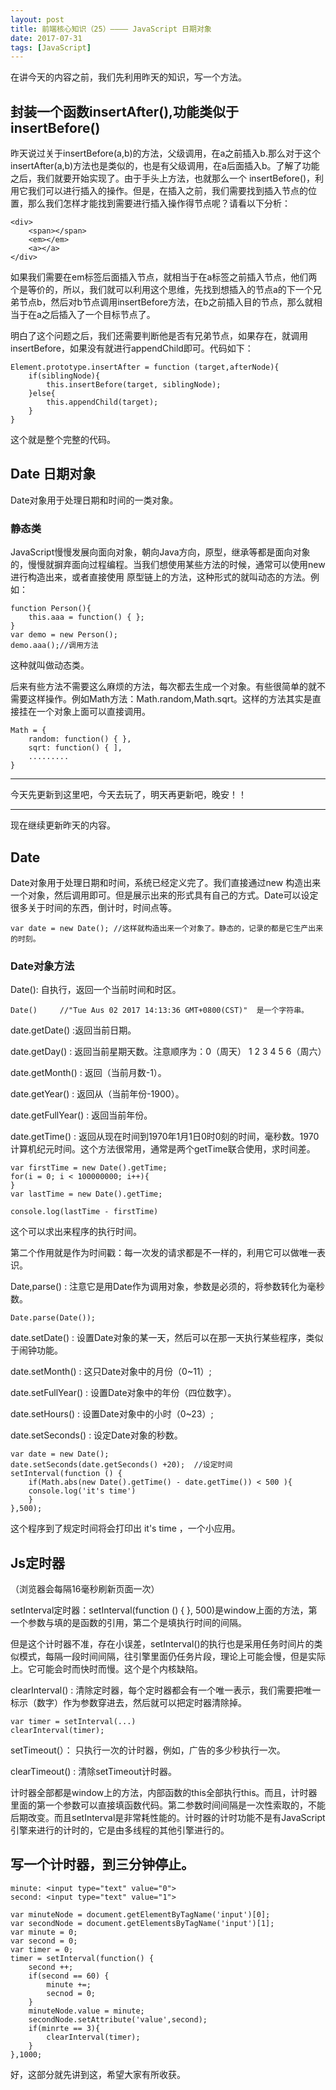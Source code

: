 ```yaml
---
layout: post
title: 前端核心知识（25）———— JavaScript 日期对象
date: 2017-07-31
tags: [JavaScript]
---
```


在讲今天的内容之前，我们先利用昨天的知识，写一个方法。

## 封装一个函数insertAfter(),功能类似于insertBefore()

昨天说过关于insertBefore(a,b)的方法，父级调用，在a之前插入b.那么对于这个insertAfter(a,b)方法也是类似的，也是有父级调用，在a后面插入b。了解了功能之后，我们就要开始实现了。由于手头上方法，也就那么一个 insertBefore()，利用它我们可以进行插入的操作。但是，在插入之前，我们需要找到插入节点的位置，那么我们怎样才能找到需要进行插入操作得节点呢？请看以下分析：

	<div>
		<span></span>
		<em></em>
		<a></a>
	</div>

如果我们需要在em标签后面插入节点，就相当于在a标签之前插入节点，他们两个是等价的，所以，我们就可以利用这个思维，先找到想插入的节点a的下一个兄弟节点b，然后对b节点调用insertBefore方法，在b之前插入目的节点，那么就相当于在a之后插入了一个目标节点了。

明白了这个问题之后，我们还需要判断他是否有兄弟节点，如果存在，就调用insertBefore，如果没有就进行appendChild即可。代码如下：

	Element.prototype.insertAfter = function (target,afterNode){
		if(siblingNode){ 
			this.insertBefore(target, siblingNode);
		}else{
			this.appendChild(target);
		}
	}

这个就是整个完整的代码。

## Date 日期对象

Date对象用于处理日期和时间的一类对象。

### 静态类 

JavaScript慢慢发展向面向对象，朝向Java方向，原型，继承等都是面向对象的，慢慢就摒弃面向过程编程。当我们想使用某些方法的时候，通常可以使用new进行构造出来，或者直接使用 原型链上的方法，这种形式的就叫动态的方法。例如：

	function Person(){
		this.aaa = function() { };
	}
	var demo = new Person();
	demo.aaa();//调用方法
	
这种就叫做动态类。

后来有些方法不需要这么麻烦的方法，每次都去生成一个对象。有些很简单的就不需要这样操作。例如Math方法：Math.random,Math.sqrt。这样的方法其实是直接挂在一个对象上面可以直接调用。

	Math = {
		random: function() { },
		sqrt: function() { ],
		.........
	}
	


----------------------------------------------------

今天先更新到这里吧，今天去玩了，明天再更新吧，晚安！！

---------------------------------------------------

现在继续更新昨天的内容。


## Date

Date对象用于处理日期和时间，系统已经定义完了。我们直接通过new 构造出来一个对象，然后调用即可。但是展示出来的形式具有自己的方式。Date可以设定很多关于时间的东西，倒计时，时间点等。 

	var date = new Date(); //这样就构造出来一个对象了。静态的，记录的都是它生产出来的时刻。
	
### Date对象方法

Date(): 自执行，返回一个当前时间和时区。

	Date()     //"Tue Aus 02 2017 14:13:36 GMT+0800(CST)"  是一个字符串。
	
date.getDate() :返回当前日期。

date.getDay() : 返回当前星期天数。注意顺序为：0（周天） 1 2 3 4 5 6（周六）

date.getMonth() : 返回（当前月数-1）。
	 
date.getYear() : 返回从（当前年份-1900）。

date.getFullYear() : 返回当前年份。

date.getTime() : 返回从现在时间到1970年1月1日0时0刻的时间，毫秒数。1970 计算机纪元时间。这个方法很常用，通常是两个getTime联合使用，求时间差。

	var firstTime = new Date().getTime;
	for(i = 0; i < 100000000; i++){
	}
	var lastTime = new Date().getTime;
	
	console.log(lastTime - firstTime)

这个可以求出来程序的执行时间。

第二个作用就是作为时间戳：每一次发的请求都是不一样的，利用它可以做唯一表识。

Date,parse() : 注意它是用Date作为调用对象，参数是必须的，将参数转化为毫秒数。
	
	Date.parse(Date());
	
date.setDate() : 设置Date对象的某一天，然后可以在那一天执行某些程序，类似于闹钟功能。
	
date.setMonth() : 这只Date对象中的月份（0~11）;

date.setFullYear() : 设置Date对象中的年份（四位数字）。
	
date.setHours() : 设置Date对象中的小时（0~23）;

date.setSeconds() : 设定Date对象的秒数。

	var date = new Date();
	date.setSeconds(date.getSeconds() +20);  //设定时间 
	setInterval(function () {
		if(Math.abs(new Date().getTime() - date.getTime()) < 500 ){
		console.log('it's time')
		}
	},500);
	
这个程序到了规定时间将会打印出 it's time ，一个小应用。

## Js定时器

（浏览器会每隔16毫秒刷新页面一次）

setInterval定时器：setInterval(function () { }, 500)是window上面的方法，第一个参数与填的是函数的引用，第二个是填执行时间的间隔。

但是这个计时器不准，存在小误差，setInterval()的执行也是采用任务时间片的类似模式，每隔一段时间间隔，往引擎里面仍任务片段，理论上可能会慢，但是实际上。它可能会时而快时而慢。这个是个内核缺陷。

clearInterval() : 清除定时器，每个定时器都会有一个唯一表示，我们需要把唯一标示（数字）作为参数穿进去，然后就可以把定时器清除掉。
	
	var timer = setInterval(...)
	clearInterval(timer);
	
setTimeout(）： 只执行一次的计时器，例如，广告的多少秒执行一次。

clearTimeout() : 清除setTimeout计时器。

计时器全部都是window上的方法，内部函数的this全部执行this。而且，计时器里面的第一个参数可以直接填函数代码。第二参数时间间隔是一次性索取的，不能后期改变。而且setInterval是非常耗性能的。计时器的计时功能不是有JavaScript引擎来进行的计时的，它是由多线程的其他引擎进行的。

## 写一个计时器，到三分钟停止。
	
	minute: <input type="text" value="0">
	second: <input type="text" value="1">
	
	var minuteNode = document.getElementByTagName('input')[0];
	var secondNode = document.getElementsByTagName('input')[1];
	var minute = 0;
	var second = 0;
	var timer = 0;
	timer = setInterval(function() {
		second ++;
		if(second == 60) {
			minute +=;
			secnod = 0;
		}
		minuteNode.value = minute;
		secondNode.setAttribute('value',second);
		if(minrte == 3){
			clearInterval(timer);
		}
	},1000;
	

好，这部分就先讲到这，希望大家有所收获。
















	
	
	
